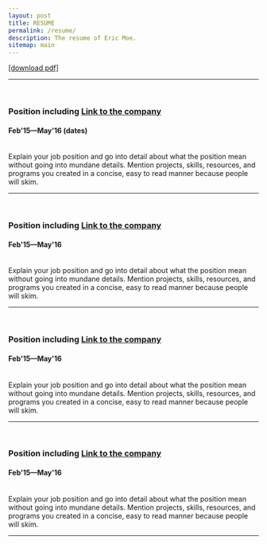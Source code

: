 ```yaml
---
layout: post
title: RESUME
permalink: /resume/
description: The resume of Eric Moe.
sitemap: main
---
```

<!-- include the resume link here -->
<a href="https://en.wikipedia.org/wiki/Link_(The_Legend_of_Zelda)" target="blank">[download pdf]</a>
<br/>
<hr/>
<br/>

<!-- repeat this code block for everything you want to include -->

### Position including <a href="https://en.wikipedia.org/wiki/Link_(The_Legend_of_Zelda)" target="blank">Link to the company</a>
#### Feb'15—May'16 (dates)
<br/>
Explain your job position and go into detail about what the position mean without going into mundane details. Mention projects, skills, resources, and programs you created in a concise, easy to read manner because people will skim.
<br/>
<hr/>
<br/>


### Position including <a href="https://en.wikipedia.org/wiki/Link_(The_Legend_of_Zelda)" target="blank">Link to the company</a>
#### Feb'15—May'16
<br/>
Explain your job position and go into detail about what the position mean without going into mundane details. Mention projects, skills, resources, and programs you created in a concise, easy to read manner because people will skim.
<br/>
<hr/>
<br/>


### Position including <a href="https://en.wikipedia.org/wiki/Link_(The_Legend_of_Zelda)" target="blank">Link to the company</a>
#### Feb'15—May'16
<br/>
Explain your job position and go into detail about what the position mean without going into mundane details. Mention projects, skills, resources, and programs you created in a concise, easy to read manner because people will skim.
<br/>
<hr/>
<br/>


### Position including <a href="https://en.wikipedia.org/wiki/Link_(The_Legend_of_Zelda)" target="blank">Link to the company</a>
#### Feb'15—May'16
<br/>
Explain your job position and go into detail about what the position mean without going into mundane details. Mention projects, skills, resources, and programs you created in a concise, easy to read manner because people will skim.
<br/>
<hr/>
<br/>
